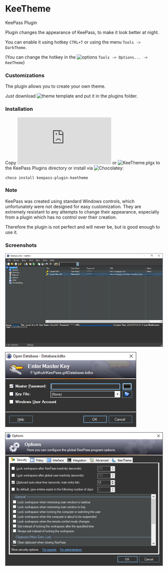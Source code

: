 # KeeTheme
KeePass Plugin

Plugin changes the appearance of KeePass, to make it look better at night. 

You can enable it using hotkey `CTRL+T` or using the menu `Tools -> DarkTheme`.

(You can change the hotkey in the ![options](docs/KeePassDarkThemeCustomOptions.pngl) `Tools -> Options... -> KeeTheme`)

### Customizations

The plugin allows you to create your own theme.

Just download ![theme template](themes/KeeTheme.ini) and put it in the plugins folder.

### Installation

Copy ![KeeTheme.dll](https://github.com/xatupal/KeeTheme/releases/latest/download/KeeTheme.dll) or ![KeeTheme.plgx](https://github.com/xatupal/KeeTheme/releases/latest/download/KeeTheme.plgx) to the KeePass Plugins directory or install via ![Chocolatey](https://chocolatey.org):

```
choco install keepass-plugin-keetheme
```

### Note

KeePass was created using standard Windows controls, which unfortunately were not designed for easy customization. They are extremely resistant to any attempts to change their appearance, especially from a plugin which has no control over their creation.

Therefore the plugin is not perfect and will never be, but is good enough to use it.

### Screenshots

![Main form](docs/KeePassDarkTheme.png)

![Open database](docs/KeePassDarkThemeOpenDatabase.png)

![Options](docs/KeePassDarkThemeOptions.png)
